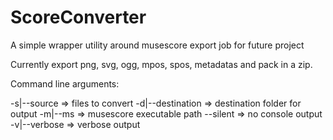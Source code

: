 # ScoreConverter
A simple wrapper utility around musescore export job for future project

Currently export png, svg, ogg, mpos, spos, metadatas and pack in a zip.

Command line arguments:  

-s|--source => files to convert
-d|--destination => destination folder for output
-m|--ms => musescore executable path
--silent => no console output
-v|--verbose =>  verbose output